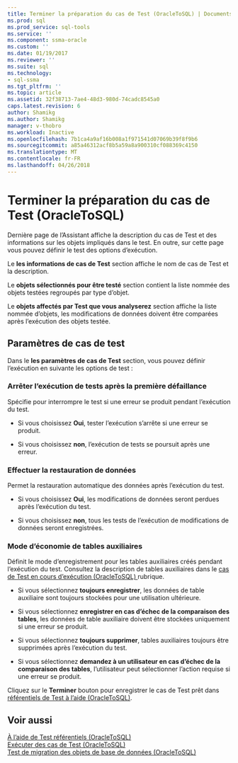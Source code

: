 ```yaml
---
title: Terminer la préparation du cas de Test (OracleToSQL) | Documents Microsoft
ms.prod: sql
ms.prod_service: sql-tools
ms.service: ''
ms.component: ssma-oracle
ms.custom: ''
ms.date: 01/19/2017
ms.reviewer: ''
ms.suite: sql
ms.technology:
- sql-ssma
ms.tgt_pltfrm: ''
ms.topic: article
ms.assetid: 32f38713-7ae4-48d3-980d-74cadc8545a0
caps.latest.revision: 6
author: Shamikg
ms.author: Shamikg
manager: v-thobro
ms.workload: Inactive
ms.openlocfilehash: 7b1ca4a9af16b008a1f971541d07069b39f8f9b6
ms.sourcegitcommit: a85a46312acf8b5a59a8a900310cf088369c4150
ms.translationtype: MT
ms.contentlocale: fr-FR
ms.lasthandoff: 04/26/2018
---
```

# <a name="finishing-test-case-preparation-oracletosql"></a>Terminer la préparation du cas de Test (OracleToSQL)
Dernière page de l’Assistant affiche la description du cas de Test et des informations sur les objets impliqués dans le test. En outre, sur cette page vous pouvez définir le test des options d’exécution.  
  
Le **les informations de cas de Test** section affiche le nom de cas de Test et la description.  
  
Le **objets sélectionnés pour être testé** section contient la liste nommée des objets testées regroupés par type d’objet.  
  
Le **objets affectés par Test que vous analyserez** section affiche la liste nommée d’objets, les modifications de données doivent être comparées après l’exécution des objets testée.  
  
## <a name="test-case-settings"></a>Paramètres de cas de test  
Dans le **les paramètres de cas de Test** section, vous pouvez définir l’exécution en suivante les options de test :  
  
### <a name="stop-test-execution-after-first-failure"></a>Arrêter l’exécution de tests après la première défaillance  
Spécifie pour interrompre le test si une erreur se produit pendant l’exécution du test.  
  
-   Si vous choisissez **Oui**, tester l’exécution s’arrête si une erreur se produit.  
  
-   Si vous choisissez **non**, l’exécution de tests se poursuit après une erreur.  
  
### <a name="perform-data-rollback"></a>Effectuer la restauration de données  
Permet la restauration automatique des données après l’exécution du test.  
  
-   Si vous choisissez **Oui**, les modifications de données seront perdues après l’exécution du test.  
  
-   Si vous choisissez **non**, tous les tests de l’exécution de modifications de données seront enregistrées.  
  
### <a name="auxiliary-tables-saving-mode"></a>Mode d’économie de tables auxiliaires  
Définit le mode d’enregistrement pour les tables auxiliaires créés pendant l’exécution du test. Consultez la description de tables auxiliaires dans le [cas de Test en cours d’exécution &#40;OracleToSQL&#41; ](../../ssma/oracle/running-test-cases-oracletosql.md) rubrique.  
  
-   Si vous sélectionnez **toujours enregistrer**, les données de table auxiliaire sont toujours stockées pour une utilisation ultérieure.  
  
-   Si vous sélectionnez **enregistrer en cas d’échec de la comparaison des tables**, les données de table auxiliaire doivent être stockées uniquement si une erreur se produit.  
  
-   Si vous sélectionnez **toujours supprimer**, tables auxiliaires toujours être supprimées après l’exécution du test.  
  
-   Si vous sélectionnez **demandez à un utilisateur en cas d’échec de la comparaison des tables**, l’utilisateur peut sélectionner l’action requise si une erreur se produit.  
  
Cliquez sur le **Terminer** bouton pour enregistrer le cas de Test prêt dans [référentiels de Test à l’aide (OracleToSQL)](http://msdn.microsoft.com/en-us/f941cce4-d3e3-4aeb-a88a-4f101a97a9f4).  
  
## <a name="see-also"></a>Voir aussi  
[À l’aide de Test référentiels &#40;OracleToSQL&#41;](../../ssma/oracle/using-test-repositories-oracletosql.md)  
[Exécuter des cas de Test &#40;OracleToSQL&#41;](../../ssma/oracle/running-test-cases-oracletosql.md)  
[Test de migration des objets de base de données &#40;OracleToSQL&#41;](../../ssma/oracle/testing-migrated-database-objects-oracletosql.md)  
  
